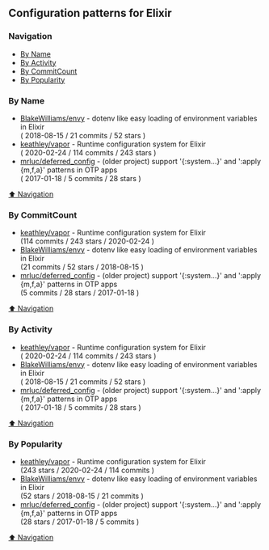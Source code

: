 ## Configuration patterns for Elixir

### Navigation

- [By Name](#by-name)
- [By Activity](#by-activity)
- [By CommitCount](#by-commitcount)
- [By Popularity](#by-popularity)

### By Name
<!-- PROJECTS_LIST -->
- [BlakeWilliams/envy](https://github.com/BlakeWilliams/envy) - dotenv like easy loading of environment variables in Elixir <br/> ( 2018-08-15 / 21 commits / 52 stars )
- [keathley/vapor](https://github.com/keathley/vapor) - Runtime configuration system for Elixir <br/> ( 2020-02-24 / 114 commits / 243 stars )
- [mrluc/deferred_config](https://github.com/mrluc/deferred_config) - (older project) support '{:system...}' and ':apply {m,f,a}' patterns in OTP apps <br/> ( 2017-01-18 / 5 commits / 28 stars )
<!-- /PROJECTS_LIST -->

[⬆ Navigation](#navigation)

### By CommitCount
<!-- COMMITCOUNT_LIST -->
- [keathley/vapor](https://github.com/keathley/vapor) - Runtime configuration system for Elixir <br/> (114 commits / 243 stars / 2020-02-24 )
- [BlakeWilliams/envy](https://github.com/BlakeWilliams/envy) - dotenv like easy loading of environment variables in Elixir <br/> (21 commits / 52 stars / 2018-08-15 )
- [mrluc/deferred_config](https://github.com/mrluc/deferred_config) - (older project) support '{:system...}' and ':apply {m,f,a}' patterns in OTP apps <br/> (5 commits / 28 stars / 2017-01-18 )
<!-- /COMMITCOUNT_LIST -->
[⬆ Navigation](#navigation)

### By Activity
<!-- ACTIVITY_LIST -->
- [keathley/vapor](https://github.com/keathley/vapor) - Runtime configuration system for Elixir <br/> ( 2020-02-24 / 114 commits / 243 stars )
- [BlakeWilliams/envy](https://github.com/BlakeWilliams/envy) - dotenv like easy loading of environment variables in Elixir <br/> ( 2018-08-15 / 21 commits / 52 stars )
- [mrluc/deferred_config](https://github.com/mrluc/deferred_config) - (older project) support '{:system...}' and ':apply {m,f,a}' patterns in OTP apps <br/> ( 2017-01-18 / 5 commits / 28 stars )
<!-- /ACTIVITY_LIST -->

[⬆ Navigation](#navigation)

### By Popularity
<!-- POPULARITY_LIST -->
- [keathley/vapor](https://github.com/keathley/vapor) - Runtime configuration system for Elixir <br/> (243 stars / 2020-02-24 / 114 commits )
- [BlakeWilliams/envy](https://github.com/BlakeWilliams/envy) - dotenv like easy loading of environment variables in Elixir <br/> (52 stars / 2018-08-15 / 21 commits )
- [mrluc/deferred_config](https://github.com/mrluc/deferred_config) - (older project) support '{:system...}' and ':apply {m,f,a}' patterns in OTP apps <br/> (28 stars / 2017-01-18 / 5 commits )
<!-- /POPULARITY_LIST -->

[⬆ Navigation](#navigation)

